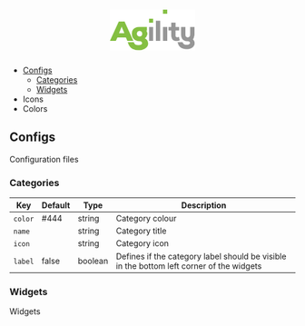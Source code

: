 <h1 align="center">
   <img height="72" width="150" src="/AgilityLogoInverted.svg">
</h1>

- [Configs](#configs)
   - [Categories](#categories)
   - [Widgets](#widgets)
- Icons
- Colors


## Configs
Configuration files

### Categories
|    Key    |     Default     |     Type     |            Description            |
|-----------|-----------------|--------------|-----------------------------------|
|  `color`  |  #444           | string       |   Category colour                 |
|  `name`   |                 | string       |   Category title                  |
|  `icon`   |                 | string       |   Category icon                   |
|  `label`  | false           | boolean      |   Defines if the category label should be visible in the bottom left corner of the widgets|

### Widgets
Widgets
